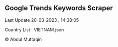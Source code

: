 

## Google Trends Keywords Scraper 
 
Last Update 20-03-2023 , 14:38:05

Country List :
VIETNAM.json



© Abdul Muttaqin 
